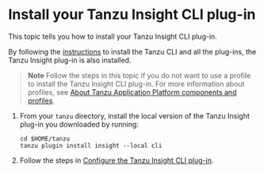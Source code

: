 # Install your Tanzu Insight CLI plug-in

This topic tells you how to install your Tanzu Insight CLI plug-in.

By following the [instructions](../../install-tanzu-cli.md) to install the Tanzu 
CLI and all the plug-ins, the Tanzu Insight plug-in is also installed.

> **Note** Follow the steps in this topic if you do not want to use a profile to install
> the Tanzu Insight CLI plug-in. For more information about profiles, see [About Tanzu Application Platform
> components and profiles](../../about-package-profiles.hbs.md).

1. From your `tanzu` directory, install the local version of the Tanzu Insight plug-in you downloaded by running:

    ```console
    cd $HOME/tanzu
    tanzu plugin install insight --local cli
    ```

2. Follow the steps in [Configure the Tanzu Insight CLI plug-in](cli-configuration.md).
